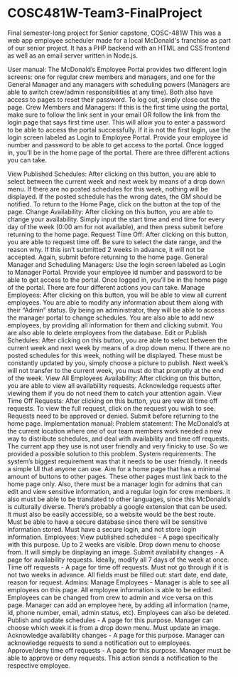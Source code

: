 # COSC481W-Team3-FinalProject
Final semester-long project for Senior capstone, COSC-481W
This was a web app employee scheduler made for a local McDonald's franchise as part of our senior project.
It has a PHP backend with an HTML and CSS frontend as well as an email server written in Node.js.

User manual: 
The McDonald’s Employee Portal provides two different login screens: one for regular crew members and managers, and one for the General Manager and any managers with scheduling powers (Managers are able to switch crew/admin responsibilities at any time). Both also have access to pages to reset their password. To log out, simply close out the page.
Crew Members and Managers:
If this is the first time using the portal, make sure to follow the link sent in your email OR follow the link from the login page that says first time user. This will allow you to enter a password to be able to access the portal successfully.
If it is not the first login, use the login screen labeled as Login to Employee Portal. Provide your employee id number and password to be able to get access to the portal. Once logged in, you’ll be in the home page of the portal. There are three different actions you can take. 

View Published Schedules:
After clicking on this button, you are able to select between the current week and next week by means of a drop down menu. If there are no posted schedules for this week, nothing will be displayed. If the posted schedule has the wrong dates, the GM should be notified. To return to the Home Page, click on the button at the top of the page.
Change Availability:
After clicking on this button, you are able to change your availability. Simply input the start time and end time for every day of the week (0:00 am for not available), and then press submit before returning to the home page.
Request Time Off:
After clicking on this button, you are able to request time off. Be sure to select the date range, and the reason why. If this isn’t submitted 2 weeks in advance, it will not be accepted. Again, submit before returning to the home page.
General Manager and Scheduling Managers:
Use the login screen labeled as Login to Manager Portal. Provide your employee id number and password to be able to get access to the portal. Once logged in, you’ll be in the home page of the portal. There are four different actions you can take. 
Manage Employees:
After clicking on this button, you will be able to view all current employees. You are able to modify any information about them along with their “Admin” status. By being an administrator, they will be able to access the manager portal to change schedules. You are also able to add new employees, by providing all information for them and clicking submit. You are also able to delete employees from the database. 
Edit or Publish Schedules:
After clicking on this button, you are able to select between the current week and next week by means of a drop down menu. If there are no posted schedules for this week, nothing will be displayed. These must be constantly updated by you, simply choose a picture to publish. Next week’s will not transfer to the current week, you must do that promptly at the end of the week.
View All Employees Availability:
After clicking on this button, you are able to view all availability requests. Acknowledge requests after viewing them if you do not need them to catch your attention again.
View Time Off Requests:
After clicking on this button, you are vew all time off requests. To view the full request, click on the request you wish to see. Requests need to be approved or denied. Submit before returning to the home page.
Implementation manual: 
Problem statement:
The McDonald’s at the current location where one of our team members work needed a new way to distribute schedules, and deal with availability and time off requests. The current app they use is not user friendly and very finicky to use. So we provided a possible solution to this problem.
System requirements:
The system’s biggest requirement was that it needs to be user friendly. It needs a simple UI that anyone can use. Aim for a home page that has a minimal amount of buttons to other pages. These other pages must link back to the home page only. Also, there must be a manager login for admins that can edit and view sensitive information, and a regular login for crew members.
It also must be able to be translated to other languages, since this McDonald’s is culturally diverse. There’s probably a google extension that can be used. It must also be easily accessible, so a website would be the best route.
Must be able to have a secure database since there will be sensitive information stored.
Must have a secure login, and not store login information.
Employees:
View published schedules - A page specifically with this purpose. Up to 2 weeks are visible. Drop down menu to choose from. It will simply be displaying an image.
Submit availability changes - A page for availability requests. Ideally, modify all 7 days of the week at once.
Time off requests - A page for time off requests. Must not go through if it is not two weeks in advance. All fields must be filled out: start date, end date, reason for request.
Admins:
Manage Employees - Manager is able to see all employees on this page. All employee information is able to be edited. Employees can be changed from crew to admin and vice versa on this page. Manager can add an employee here, by adding all information (name, id, phone number, email, admin status, etc). Employees can also be deleted.
Publish and update schedules - A page for this purpose. Manager can choose which week it is from a drop down menu. Must update an image.
Acknowledge availability changes - A page for this purpose. Manager can acknowledge requests to send a notification out to employees.
Approve/deny time off requests - A page for this purpose. Manager must be able to approve or deny requests. This action sends a notification to the respective employee.

